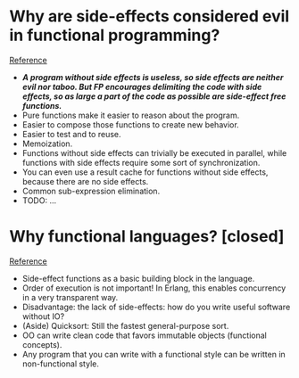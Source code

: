 # Why are side-effects considered evil in functional programming?
[Reference](https://softwareengineering.stackexchange.com/questions/15269/why-are-side-effects-considered-evil-in-functional-programming)

- ***A program without side effects is useless, so side effects are neither evil nor taboo. But FP encourages delimiting the code with side effects, so as large a part of the code as possible are side-effect free functions.***
- Pure functions make it easier to reason about the program.
- Easier to compose those functions to create new behavior.
- Easier to test and to reuse.
- Memoization.
- Functions without side effects can trivially be executed in parallel, while functions with side effects require some sort of synchronization.
- You can even use a result cache for functions without side effects, because there are no side effects.
- Common sub-expression elimination.
- TODO: ...

# Why functional languages? [closed]
[Reference](https://stackoverflow.com/questions/36504/why-functional-languages)

- Side-effect functions as a basic building block in the language.
- Order of execution is not important! In Erlang, this enables concurrency in a very transparent way.
- Disadvantage: the lack of side-effects: how do you write useful software without IO?
- (Aside) Quicksort: Still the fastest general-purpose sort.
- OO can write clean code that favors immutable objects (functional concepts).
- Any program that you can write with a functional style can be written in non-functional style.
